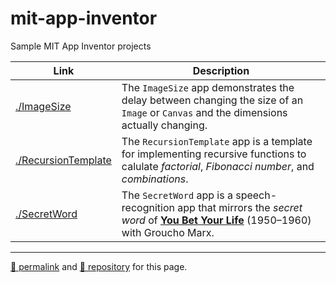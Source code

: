# mit-app-inventor

Sample MIT App Inventor projects

| Link | Description |
| -- | -- |
[./ImageSize](./ImageSize) | The `ImageSize` app demonstrates the delay between changing the size of an `Image` or `Canvas` and the dimensions actually changing. |
[./RecursionTemplate](./RecursionTemplate) | The `RecursionTemplate` app is a template for implementing recursive functions to calulate *factorial*, *Fibonacci number*, and *combinations*. |
[./SecretWord](./SecretWord) | The `SecretWord` app is a speech-recognition app that mirrors the *secret word* of **[You Bet Your Life](https://en.wikipedia.org/wiki/You_Bet_Your_Life)** (1950&ndash;1960) with Groucho Marx. |

<hr>

[&#128279; permalink](https://psb-david-petty.github.io/mit-app-inventor/) and [&#128297; repository](https://github.com/psb-david-petty/mit-app-inventor/) for this page.
